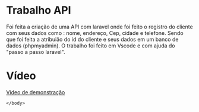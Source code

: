 <!DOCTYPE html>
<head>
        <meta name="viewport" content="width=device-width, initial-scale=1.0">
        <meta charset="UTF-8">

</head>
<html>
    <body>
        <div class="titulo">
            <h1>Trabalho API</h1>
            <p>Foi feita a criação de uma API com laravel onde foi feito o registro do cliente com seus dados como : nome, endereço, Cep, cidade e telefone. Sendo que foi feita a atribuião do id do cliente e seus dados em um banco de dados (phpmyadmin). O trabalho foi feito em Vscode e com ajuda do "passo a passo laravel". </p>
        </div>
        <div class="video">
            <h1> Vídeo </h1>
            <a href="https://drive.google.com/file/d/16aH3LSHbBmXrAkB3gFlVNUADCSdejlLN/view?usp=sharing"> Video de demonstração </a>
        </div>
       
    </body>
</html>
